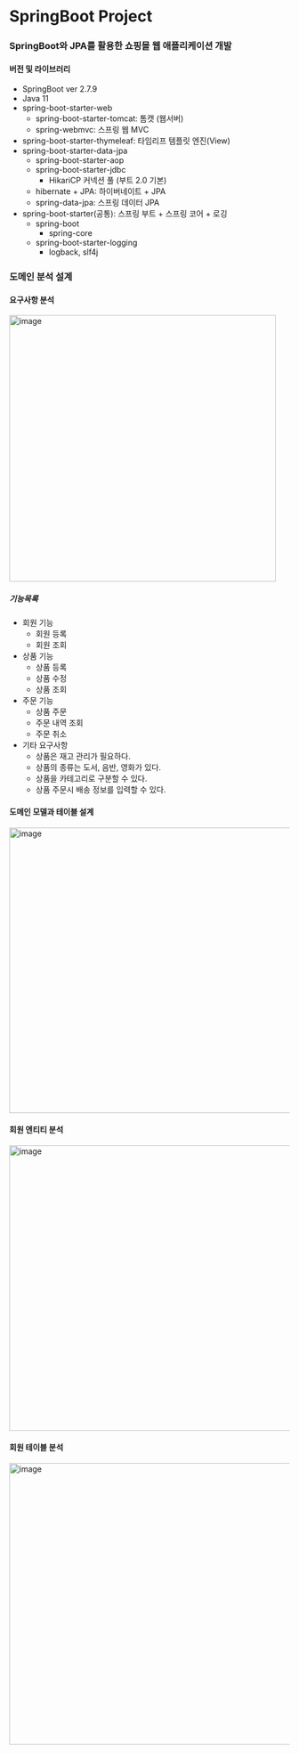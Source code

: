 # SpringBoot Project
### SpringBoot와 JPA를 활용한 쇼핑몰 웹 애플리케이션 개발

#### 버전 및 라이브러리
- SpringBoot ver 2.7.9
- Java 11
- spring-boot-starter-web 
  - spring-boot-starter-tomcat: 톰캣 (웹서버) 
  - spring-webmvc: 스프링 웹 MVC
- spring-boot-starter-thymeleaf: 타임리프 템플릿 엔진(View) 
- spring-boot-starter-data-jpa
  - spring-boot-starter-aop 
  - spring-boot-starter-jdbc
    - HikariCP 커넥션 풀 (부트 2.0 기본)
  - hibernate + JPA: 하이버네이트 + JPA
  - spring-data-jpa: 스프링 데이터 JPA
- spring-boot-starter(공통): 스프링 부트 + 스프링 코어 + 로깅 
  - spring-boot
    - spring-core 
  - spring-boot-starter-logging
    - logback, slf4j
    
    
### 도메인 분석 설계

#### 요구사항 분석
<img width="479" alt="image" src="https://user-images.githubusercontent.com/108318465/226782626-a1eeba8b-7ac8-4aad-ae67-93b1446d706a.png">

##### 기능목록
- 회원 기능
  - 회원 등록
  - 회원 조회
- 상품 기능
  - 상품 등록
  - 상품 수정
  - 상품 조회
- 주문 기능
  - 상품 주문
  - 주문 내역 조회
  - 주문 취소
- 기타 요구사항
  - 상품은 재고 관리가 필요하다.
  - 상품의 종류는 도서, 음반, 영화가 있다.
  - 상품을 카테고리로 구분할 수 있다.
  - 상품 주문시 배송 정보를 입력할 수 있다.
  

#### 도메인 모델과 테이블 설계
<img width="513" alt="image" src="https://user-images.githubusercontent.com/108318465/226783024-e1bcbae1-5538-4482-ae8d-e44134213598.png">

#### 회원 엔티티 분석
<img width="513" alt="image" src="https://user-images.githubusercontent.com/108318465/226783043-f438ee61-fe57-4814-b405-254bea341f95.png">

#### 회원 테이블 분석
<img width="506" alt="image" src="https://user-images.githubusercontent.com/108318465/226783079-bc1b9b90-55f2-4dfd-a004-d9f546efd678.png">


